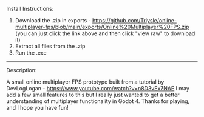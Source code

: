 Install Instructions:

1) Download the .zip in exports - https://github.com/Triysle/online-multiplayer-fps/blob/main/exports/Online%20Multiplayer%20FPS.zip
   (you can just click the link above and then click "view raw" to download it)
2) Extract all files from the .zip
3) Run the .exe

---

Description:

A small online multiplayer FPS prototype built from a tutorial by DevLogLogan - https://www.youtube.com/watch?v=n8D3vEx7NAE
I may add a few small features to this but I really just wanted to get a better understanding of multiplayer functionality in Godot 4.
Thanks for playing, and I hope you have fun!
